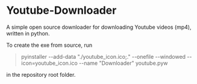 # Youtube-Downloader

A simple open source downloader for downloading Youtube videos (mp4), written in python.

To create the exe from source, run

> pyinstaller --add-data "./youtube_icon.ico;." --onefile --windowed --icon=youtube_icon.ico --name "Downloader" youtube.pyw

in the repository root folder.
